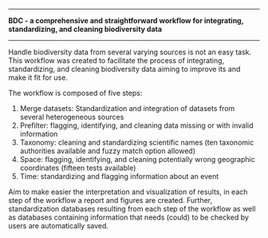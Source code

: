 ------------------------------------------------------------------------

**BDC - a comprehensive and straightforward workflow for integrating, standardizing, and cleaning biodiversity data**

------------------------------------------------------------------------

Handle biodiversity data from several varying sources is not an easy task. This workflow was created to facilitate the process of integrating, standardizing, and cleaning biodiversity data aiming to improve its and make it fit for use.

The workflow is composed of five steps:

1.  Merge datasets: Standardization and integration of datasets from several heterogeneous sources
2.  Prefilter: flagging, identifying, and cleaning data missing or with invalid information
3.  Taxonomy: cleaning and standardizing scientific names (ten taxonomic authorities available and fuzzy match option allowed)
4.  Space: flagging, identifying, and cleaning potentially wrong geographic coordinates (fifteen tests available)
5.  Time: standardizing and flagging information about an event

Aim to make easier the interpretation and visualization of results, in each step of the workflow a report and figures are created. Further, standardization databases resulting from each step of the workflow as well as databases containing information that needs (could) to be checked by users are automatically saved.
